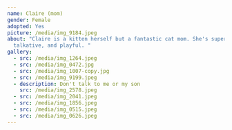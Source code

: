 ```yaml
---
name: Claire (mom)
gender: Female
adopted: Yes
picture: /media/img_9184.jpeg
about: "Claire is a kitten herself but a fantastic cat mom. She's super sweet,
  talkative, and playful. "
gallery:
  - src: /media/img_1264.jpeg
  - src: /media/img_0472.jpg
  - src: /media/img_1007-copy.jpg
  - src: /media/img_9199.jpeg
  - description: Don't talk to me or my son
    src: /media/img_2578.jpeg
  - src: /media/img_2041.jpeg
  - src: /media/img_1856.jpeg
  - src: /media/img_0515.jpeg
  - src: /media/img_0626.jpeg
---
```

